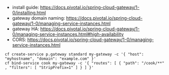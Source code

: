 - install guide: https://docs.pivotal.io/spring-cloud-gateway/1-0/installing.html
- gateway domain naming: https://docs.pivotal.io/spring-cloud-gateway/1-0/managing-service-instances.html
- gateway HA:  https://docs.pivotal.io/spring-cloud-gateway/1-0/managing-service-instances.html#high-availability
- CORS: https://docs.pivotal.io/spring-cloud-gateway/1-0/managing-service-instances.html

```
cf create-service p.gateway standard my-gateway -c '{ "host": "myhostname", "domain": "example.com" }'
cf bind-service cook my-gateway -c '{ "routes": [ { "path": "/cook/**" , "filters": [ "StripPrefix=1" ] } ] }'
```
